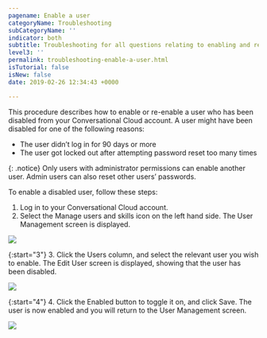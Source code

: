 ```yaml
---
pagename: Enable a user
categoryName: Troubleshooting
subCategoryName: ''
indicator: both
subtitle: Troubleshooting for all questions relating to enabling and re-enabling a user
level3: ''
permalink: troubleshooting-enable-a-user.html
isTutorial: false
isNew: false
date: 2019-02-26 12:34:43 +0000

---
```


This procedure describes how to enable or re-enable a user who has been disabled from your Conversational Cloud account. A user might have been disabled for one of the following reasons:

* The user didn’t log in for 90 days or more
* The user got locked out after attempting password reset too many times

{: .notice}
Only users with administrator permissions can enable another user. Admin users can also reset other users’ passwords. 

To enable a disabled user, follow these steps:

1. Log in to your Conversational Cloud account. 
2. Select the Manage users and skills icon on the left hand side. The User Management screen is displayed.

![](//ce-sr.s3.eu-west-1.amazonaws.com/knowledge/img/enable-users-1.png)

{:start="3"}
3. Click the Users column, and select the relevant user you wish to enable. The Edit User screen is displayed, showing that the user has been disabled.

![](//ce-sr.s3.eu-west-1.amazonaws.com/knowledge/img/enable-users-2.png)

{:start="4"}
4. Click the Enabled button to toggle it on, and click Save. The user is now enabled and you will return to the User Management screen.

![](//ce-sr.s3.eu-west-1.amazonaws.com/knowledge/img/enable-users-3.png)
